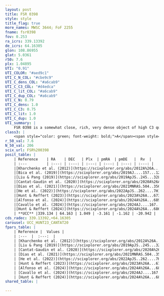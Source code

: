 ```yaml
---
layout: post
title: FSR 0398
style: style
title_flag: true
more_names: MWSC 3644; FoF 2255
fname: fsr0398
fov: 0.253
ra_icrs: 339.13392
de_icrs: 64.16305
glon: 108.86955
glat: 5.0361
r50: 7.6
plx: 1.04895
UTI: "0.91"
UTI_COLOR: "#aed9c1"
UTI_C_N_COL: "#cbe9c9"
UTI_C_dens_COL: "#a6cab9"
UTI_C_C3_COL: "#d4edca"
UTI_C_lit_COL: "#a6cab9"
UTI_C_dup_COL: "#a6cab9"
UTI_C_N: 0.79
UTI_C_dens: 1.0
UTI_C_C3: 0.75
UTI_C_lit: 1.0
UTI_C_dup: 1.0
UTI_summary: |
    FSR 0398 is a somewhat close, rich, very dense object of high C3 quality. It is very well-studied in the literature.
class3: |
    <span style="color: green; font-weight: bold;">A</span><span style="color: #FFC300; font-weight: bold;">B</span>
r_50_val: 7.6
N_50_val: 206
scix_url: FSR%200398
posit_table: |
    | Reference    | RA    | DEC   | Plx  | pmRA  | pmDE   |  Rv  |
    | :---         | :---: | :---: | :---: | :---: | :---: | :---: |
    |[Kharchenko et al. (2012)](https://scixplorer.org/abs/2012A%26A...543A.156K) | 339.06 | 64.133 | -- | -2.37 | -0.45 | -- |
    |[Bica et al. (2019)](https://scixplorer.org/abs/2019AJ....157...12B) | 339.152 | 64.182 | -- | -- | -- | -- |
    |[Liu & Pang (2019)](https://scixplorer.org/abs/2019ApJS..245...32L) | 339.134 | 64.174 | 1.025 | -3.199 | -1.152 | -- |
    |[Cantat-Gaudin et al. (2020)](https://scixplorer.org/abs/2020A%26A...640A...1C) | 339.135 | 64.153 | 1.043 | -3.218 | -1.109 | -- |
    |[Dias et al. (2021)](https://scixplorer.org/abs/2021MNRAS.504..356D) | 339.096 | 64.146 | 1.046 | -3.213 | -1.102 | -- |
    |[He et al. (2022)](https://scixplorer.org/abs/2022ApJS..262....7H) | 339.128 | 64.161 | 1.058 | -3.157 | -1.185 | -- |
    |[Hunt & Reffert (2023)](https://scixplorer.org/abs/2023A%26A...673A.114H) | 339.127 | 64.161 | 1.043 | -3.122 | -1.177 | -18.16 |
    |[Alfonso et al. (2024)](https://scixplorer.org/abs/2024A%26A...689A..18A) | 339.278 | 64.153 | 1.043 | -3.171 | -1.218 | -- |
    |[Cavallo et al. (2024)](https://scixplorer.org/abs/2024AJ....167...12C) | 339.333 | 64.199 | 1.057 | -- | -- | -- |
    |[Hunt & Reffert (2024)](https://scixplorer.org/abs/2024A%26A...686A..42H) | 339.127 | 64.161 | 1.043 | -3.122 | -1.177 | -18.16 |
    | **UCC** |339.134 | 64.163 | 1.049 | -3.161 | -1.162 | -20.942 | 
cds_radec: 339.13392,+64.16305
carousel: UCC_HUNT23_CANTAT20
fpars_table: |
    | Reference |  Values |
    | :---  |  :---:  |
    | [Kharchenko et al. (2012)](https://scixplorer.org/abs/2012A%26A...543A.156K) | `e_bv=0.849, distance=1200, log_age=7.7` |
    | [Liu & Pang (2019)](https://scixplorer.org/abs/2019ApJS..245...32L) | `Age=0.016, Z=-1.0` |
    | [Cantat-Gaudin et al. (2020)](https://scixplorer.org/abs/2020A%26A...640A...1C) | `AVNN=2.01, DMNN=9.81, AgeNN=7.26` |
    | [Dias et al. (2021)](https://scixplorer.org/abs/2021MNRAS.504..356D) | `Av=1.959, Dist=915, logage=7.334, [Fe/H]=0.288` |
    | [He et al. (2022)](https://scixplorer.org/abs/2022ApJS..262....7H) | `A0=2.2, logAge=7.1` |
    | [Hunt & Reffert (2023)](https://scixplorer.org/abs/2023A%26A...673A.114H) | `AV50=1.86, diffAV50=1.347, MOD50=9.799, logAge50=7.146` |
    | [Alfonso et al. (2024)](https://scixplorer.org/abs/2024A%26A...689A..18A) | `AV=2.00939, MOD=9.81009, logAge=7.70388, Z=0.28786` |
    | [Cavallo et al. (2024)](https://scixplorer.org/abs/2024AJ....167...12C) | `AV50=2.17, dMod50=9.97, logAge50=6.91, [Fe/H]50=-0.11` |
    | [Hunt & Reffert (2024)](https://scixplorer.org/abs/2024A%26A...686A..42H) | `MassJ=440.592` |
shared_table: |
    
---
```

